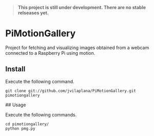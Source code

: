 > **This project is still under development. There are no stable relseases yet.**

PiMotionGallery
===============

Project for fetching and visualizing images obtained from a webcam connected to a Raspberry Pi using motion.

## Install

Execute the following command.

```
git clone git://github.com/jvilaplana/PiMotionGallery.git pimotiongallery
```


## Usage

Execute the following commands.

```
cd pimotiongallery/
python pmg.py
```
